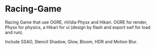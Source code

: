# Racing-Game
Racing Game that use OGRE, nVidia Physx and Hikari.
OGRE for render, Physx for physics, a Hikari for ui (design by flash and export swf for load and run).

Include SSAO, Stencil Shadow, Glow, Bloom, HDR and Motion Blur.
